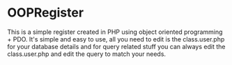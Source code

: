 # OOPRegister

This is a simple register created in PHP using object oriented programming + PDO. It's simple and easy to use, all you need to edit is the class.user.php for your database details and for query related stuff you can always edit the class.user.php and edit the query to match your needs.

